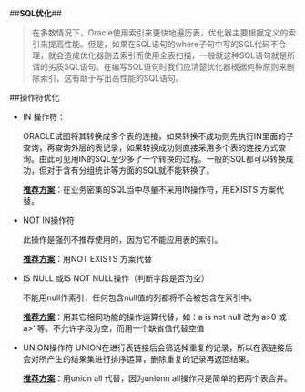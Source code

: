 ##**SQL优化**##
>在多数情况下，Oracle使用索引来更快地遍历表，优化器主要根据定义的索引来提高性能。但是，如果在SQL语句的where子句中写的SQL代码不合理，就会造成优化器删去索引而使用全表扫描，一般就这种SQL语句就是所谓的劣质SQL语句。在编写SQL语句时我们应清楚优化器根据何种原则来删除索引，这有助于写出高性能的SQL语句。

##操作符优化

- IN 操作符：
	
	ORACLE试图将其转换成多个表的连接，如果转换不成功则先执行IN里面的子查询，再查询外层的表记录，如果转换成功则直接采用多个表的连接方式查询。由此可见用IN的SQL至少多了一个转换的过程。一般的SQL都可以转换成功，但对于含有分组统计等方面的SQL就不能转换了。
	
	<u>**推荐方案**</u>：在业务密集的SQL当中尽量不采用IN操作符，用EXISTS 方案代替。
- NOT IN操作符

	此操作是强列不推荐使用的，因为它不能应用表的索引。

	<u>**推荐方案**</u>：用NOT EXISTS 方案代替

- IS NULL 或IS NOT NULL操作（判断字段是否为空）

	不能用null作索引，任何包含null值的列都将不会被包含在索引中。
	
	<u>**推荐方案**</u>：用其它相同功能的操作运算代替，如：a is not null 改为 a>0 或a>’’等。不允许字段为空，而用一个缺省值代替空值

- UNION操作符
	UNION在进行表链接后会筛选掉重复的记录，所以在表链接后会对所产生的结果集进行排序运算，删除重复的记录再返回结果。

	<u>**推荐方案**</u>：用union all 代替，因为unionn all操作只是简单的把两个表合并。

